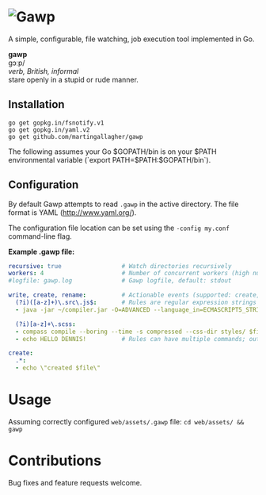 # ![Gawp](http://praegress.us/gawp.png)
A simple, configurable, file watching, job execution tool implemented in Go.

**gawp**<br>ɡɔːp/<br>*verb, British, informal*<br>stare openly in a stupid or rude manner.

## Installation
    go get gopkg.in/fsnotify.v1
    go get gopkg.in/yaml.v2
    go get github.com/martingallagher/gawp

The following assumes your Go $GOPATH/bin is on your $PATH environmental variable (`export PATH=$PATH:$GOPATH/bin`).

## Configuration
By default Gawp attempts to read `.gawp` in the active directory. The file format is YAML (http://www.yaml.org/).

The configuration file location can be set using the `-config my.conf` command-line flag.

**Example .gawp file:**

```yaml
recursive: true                 # Watch directories recursively
workers: 4                      # Number of concurrent workers (high numbers can thrash IO)
#logfile: gawp.log              # Gawp logfile, default: stdout

write, create, rename:			# Actionable events (supported: create, write, rename, remove, chmod)
  (?i)([a-z]+)\.src\.js$:		# Rules are regular expression strings (https://code.google.com/p/re2/wiki/Syntax)
  - java -jar ~/compiler.jar -O=ADVANCED --language_in=ECMASCRIPT5_STRICT --formatting=SINGLE_QUOTES --define='DEBUG=false' --js_output_file=scripts/$1.js $file

  (?i)[a-z]+\.scss:
  - compass compile --boring --time -s compressed --css-dir styles/ $file
  - echo HELLO DENNIS!			# Rules can have multiple commands; output is written as-is to the Gawp log

create:
  .*:
  - echo \"created $file\"
```

# Usage
Assuming correctly configured `web/assets/.gawp` file: `cd web/assets/ && gawp`

# Contributions
Bug fixes and feature requests welcome.